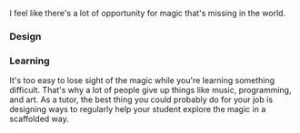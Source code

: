 I feel like there's a lot of opportunity for magic that's missing in the world. 


### Design

### Learning
It's too easy to lose sight of the magic while you're learning something difficult. That's why a lot of people give up things like music, programming, and art. As a tutor, the best thing you could probably do for your job is designing ways to regularly help your student explore the magic in a scaffolded way. 